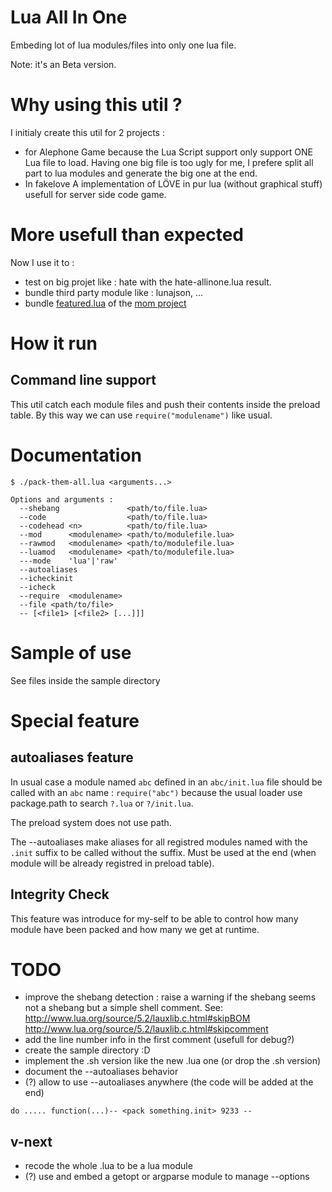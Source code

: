 # Lua All In One

Embeding lot of lua modules/files into only one lua file.

Note: it's an Beta version.

# Why using this util ?

I initialy create this util for 2 projects :
 * for Alephone Game
  because the Lua Script support only support ONE Lua file to load.
  Having one big file is too ugly for me, I prefere split all part to lua modules and generate the big one at the end.
 * In fakelove
 A implementation of LÖVE in pur lua (without graphical stuff) usefull for server side code game.

# More usefull than expected

Now I use it to :
 * test on big projet like : hate with the hate-allinone.lua result.
 * bundle third party module like : lunajson, ...
 * bundle [featured.lua](https://github.com/tst2005/mom/blob/master/featured.lua) of the [mom project](https://github.com/tst2005/mom)

# How it run

## Command line support

This util catch each module files and push their contents inside the preload table.
By this way we can use `require("modulename")` like usual. 

# Documentation

```
$ ./pack-them-all.lua <arguments...>
```

```
Options and arguments :
  --shebang               <path/to/file.lua>
  --code                  <path/to/file.lua>
  --codehead <n>          <path/to/file.lua>
  --mod      <modulename> <path/to/modulefile.lua>
  --rawmod   <modulename> <path/to/modulefile.lua>
  --luamod   <modulename> <path/to/modulefile.lua>
  ---mode    'lua'|'raw'
  --autoaliases
  --icheckinit
  --icheck
  --require  <modulename>
  --file <path/to/file>
  -- [<file1> [<file2> [...]]]
```

# Sample of use

See files inside the sample directory

# Special feature

## autoaliases feature

In usual case a module named `abc` defined in an `abc/init.lua` file should be called with an `abc` name : `require("abc")`
because the usual loader use package.path to search `?.lua` or `?/init.lua`.

The preload system does not use path.

The --autoaliases make aliases for all registred modules named with the `.init` suffix to be called without the suffix.
Must be used at the end (when module will be already registred in preload table).

## Integrity Check

This feature was introduce for my-self to be able to control how many module have been packed and how many we get at runtime.

# TODO

 * improve the shebang detection : raise a warning if the shebang seems not a shebang but a simple shell comment.
   See: http://www.lua.org/source/5.2/lauxlib.c.html#skipBOM http://www.lua.org/source/5.2/lauxlib.c.html#skipcomment
 * add the line number info in the first comment (usefull for debug?)
 * create the sample directory :D
 * implement the .sh version like the new .lua one (or drop the .sh version)
 * document the --autoaliases behavior
 * (?) allow to use --autoaliases anywhere (the code will be added at the end)
```
do ..... function(...)-- <pack something.init> 9233 --
```


## v-next
 * recode the whole .lua to be a lua module
 * (?) use and embed a getopt or argparse module to manage --options

